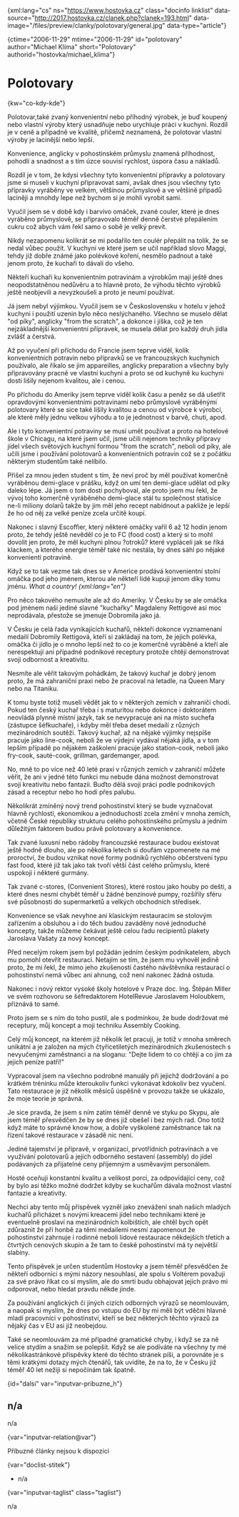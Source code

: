 
{xml:lang="cs" ns="https://www.hostovka.cz" class="docinfo linklist" data-source="http://2017.hostovka.cz/clanek.php?clanek=193.html" data-image="/files/preview/clanky/polotovary/general.jpg" data-type="article"}

{ctime="2006-11-29" mtime="2006-11-29" id="polotovary" author="Michael Klíma" short="Polotovary" authorid="hostovka/michael_klima"}

# Polotovary

<!-- generated attribute kw by user_updatekw.sh on 2020-07-05, do not edit -->

{kw="co-kdy-kde"}

Polotovar,také zvaný konvenientní nebo příhodný výrobek, je buď koupený nebo vlastní výroby který usnadňuje nebo urychluje práci v kuchyni. Rozdíl je v ceně a případně ve kvalitě, přičemž neznamená, že polotovar vlastní výroby je lacinější nebo lepší.

Konvenience, anglicky v pohostinském průmyslu znamená příhodnost, pohodlí a snadnost a s tím úzce souvisí rychlost, úspora času a nákladů.

Rozdíl je v tom, že kdysi všechny tyto konvenientní přípravky a polotovary jsme si museli v kuchyni připravovat sami, avšak dnes jsou všechny tyto přípravky vyráběny ve velkém, většinou průmyslově a ve většině případů laciněji a mnohdy lepe než bychom si je mohli vyrobit sami.

Vyučil jsem se v době kdy i barvivo omáček, zvané couler, které je dnes vyráběno průmyslově, se připravovalo téměř denně čerstvé přepálením cukru což abych vám řekl samo o sobě je velký prevít.

Nikdy nezapomenu kolikrát se mi podařilo ten coulér přepálit na tolik, že se nedal vůbec použít. V kuchyni ve které jsem se učil například slovo Maggi, tehdy již dobře známé jako polévkové koření, nesmělo padnout a také jenom proto, že kuchaři to dávali do všeho.

Někteří kuchaři ku konvenientním potravinám a výrobkům mají ještě dnes neopodstatněnou nedůvěru a to hlavně proto, že výhodu těchto výrobků ještě neobjevili a nevyzkoušeli a proto je neumí používat.

Já jsem nebyl výjimkou. Vyučil jsem se v Československu v hotelu v jehož kuchyni i použití uzenin bylo něco neslýchaného. Všechno se muselo dělat "od píky", anglicky "from the scratch", a dokonce i jíška, což je ten nejzákladnější konvenientní přípravek, se musela dělat pro každý druh jídla zvlášť a čerstvá.

Až po vyučení při příchodu do Francie jsem teprve viděl, kolik konvenientních potravin nebo přípravků se ve francouzských kuchyních používalo, ale říkalo se jim appareilles, anglicky preparation a všechny byly připravovány pracně ve vlastní kuchyni a proto se od kuchyně ku kuchyni dosti lišily nejenom kvalitou, ale i cenou.

Po příchodu do Ameriky jsem teprve viděl kolik času a peněz se dá ušetřit opravdovými konvenientními potravinami nebo průmyslově vyráběnými polotovary které se sice také lišily kvalitou a cenou od výrobce k výrobci, ale které měly jednu velkou výhodu a to je jednotnost v barvě, chuti, apod.

Ale i tyto konvenientní potraviny se musí umět používat a proto na hotelové škole v Chicagu, na které jsem učil, jsme učili nejenom techniky přípravy jídel všech světových kuchyní formou "from the scratch", neboli od píky, ale učili jsme i používání polotovarů a konvenientních potravin což se z počátku některým studentům také nelíbilo.

Přišel za mnou jeden student s tím, že neví proč by měl používat komerčně vyráběnou demi-glace v prášku, když on umí ten demi-glace udělat od píky daleko lépe. Já jsem o tom dosti pochyboval, ale proto jsem mu řekl, že vývoj toho komerčně vyráběného demi-glace stál tu společnost statisíce ne-li miliony dolarů takže by jim měl jeho recept nabídnout a pakliže je lepší že ho od něj za velké peníze zcela určitě koupí.

Nakonec i slavný Escoffier, který některé omáčky vařil 6 až 12 hodin jenom proto, že tehdy ještě nevěděl co je to FC (food cost) a který si to mohl dovolit jen proto, že měl kuchyni plnou ?otroků? které vypláceli jak se říká klackem, a kterého energie téměř také nic nestála, by dnes sáhl po nějaké konvenientí potravině.

Když se to tak vezme tak dnes se v Americe prodává konvenientní stolní omáčka pod jeho jménem, kterou ale někteří lidé kupuji jenom díky tomu jménu. _What a country! {xml:lang="en"}_

Pro něco takového nemusíte ale až do Ameriky. V Česku by se ale omáčka pod jménem naší jediné slavné "kuchařky" Magdaleny Rettigové asi moc neprodávala, přestože se jmenuje Dobromila jako já.

V Česku je celá řada vynikajících kuchařů, někteří dokonce vyznamenaní medailí Dobromily Rettigová, kteří si zakládají na tom, že jejich polévka, omáčka či jídlo je o mnoho lepší než to co je komerčně vyráběné a kteří ale nerespektují ani případné podnikové receptury protože chtějí demonstrovat svoji odbornost a kreativitu.

Nesmíte ale věřit takovým pohádkám, že takový kuchař je dobrý jenom proto, že má zahraniční praxi nebo že pracoval na letadle, na Queen Mary nebo na Titaniku.

K tomu byste totiž museli vědět jak to v některých zemích v zahraničí chodí. Pokud ten český kuchař třeba i s maturitou nebo dokonce i doktorátem neovládá plynně místní jazyk, tak se nevypracuje ani na místo suchefa (zástupce šéfkuchaře), i kdyby měl třeba deset medailí z různých mezinárodních soutěží. Takový kuchař, až na nějaké výjimky nejspíše pracuje jako line-cook, neboli že ve výdejní vydával nějaká jídla, a v tom lepším případě po nějakém zaškolení pracuje jako station-cook, neboli jako fry-cook, sauté-cook, grillman, gardemanger, apod.

No, mně to po více než 40 leté praxi v různých zemích v zahraničí můžete věřit, že ani v jedné této funkci mu nebude dána možnost demonstrovat svoji kreativitu nebo fantazii. Buďto dělá svoji práci podle podnikových zásad a receptur nebo ho hodí přes palubu.

Několikrát zmíněný nový trend pohostinství který se bude vyznačovat hlavně rychlostí, ekonomikou a jednoduchostí zcela změní v mnoha zemích, včetně České republiky strukturu celého pohostinského průmyslu a jedním důležitým faktorem budou právě polotovary a konvenience.

Tak zvané luxusní nebo rádoby francouzské restaurace budou existovat ještě hodně dlouho, ale po několika letech si doufám vzpomenete na mé proroctví, že budou vznikat nové formy podniků rychlého občerstvení typu fast food, které již tak jako tak tvoří větší část celého průmyslu, které uspokojí i některé gurmány.

Tak zvané c-stores, (Convenient Stores), které rostou jako houby po dešti, a které dnes nesmí chybět téměř u žádné benzinové pumpy, rozšířily sféru své působnosti do supermarketů a velkých obchodních středisek.

Konvenience se však nevyhne ani klasickým restauracím se stolovým zařízením a obsluhou a i do těch budou zaváděny nové jednoduché koncepty, takže můžeme čekávat ještě celou řadu recipientů plakety Jaroslava Vašaty za nový koncept.

Před necelým rokem jsem byl požádán jedním českým podnikatelem, abych mu pomohl otevřít restauraci. Netajím se tím, že jsem mu vyhověl jedině proto, že mi řekl, že mimo jeho zkušeností častého návštěvníka restaurací o pohostinství nemá vůbec ani ahnung, což není nakonec žádná ostuda.

Nakonec i nový rektor vysoké školy hotelové v Praze doc. Ing. Štěpán Miller ve svém rozhovoru se šéfredaktorem HotelRevue Jaroslavem Holoubkem, přiznává to samé.

Proto jsem se s ním do toho pustil, ale s podmínkou, že bude dodržovat mé receptury, můj koncept a moji techniku Assembly Cooking.

Celý můj koncept, na kterém již několik let pracuji, je totiž v mnoha směrech unikátní a je založen na mých čtyřicetiletých mezinárodních zkušenostech s nevyučenými zaměstnanci a na sloganu: "Dejte lidem to co chtějí a co jim za jejich peníze patří!"

Vypracoval jsem na všechno podrobné manuály při jejichž dodržování a po krátkém tréninku může kteroukoliv funkci vykonávat kdokoliv bez vyučení. Tato restaurace je již několik měsíců úspěšně v provozu takže se ukázalo, že moje teorie je správná.

Je sice pravda, že jsem s ním zatím téměř denně ve styku po Skypu, ale jsem téměř přesvědčen že by se dnes již obešel i bez mých rad. Ono totiž když máte to správné know how, a dobře vyškolené zaměstnance tak na řízení takové restaurace v zásadě nic není.

Jediné tajemství je přípravě, v organizaci, prvotřídních potravinách a ve využívání polotovarů a jejich odborného sestavení (assembly) do jídel podávaných za přijatelné ceny příjemným a usměvavým personálem.

Hosté oceňuji konstantní kvalitu a velikost porcí, za odpovídající ceny, což by bylo asi těžko možné dodržet kdyby se kuchařům dávala možnost vlastní fantazie a kreativity.

Nechci aby tento můj příspěvek vyzněl jako znevážení snah našich mladých kuchařů přicházet s novými kreacemi jídel nebo technikami které je eventuelně proslaví na mezinárodních kolbištích, ale chtěl bych opět zdůraznit že při honbě za těmi medailemi nesmí zapomenout že pohostinství zahrnuje i rodinné neboli lidové restaurace někdejších třetích a čtvrtých cenových skupin a že tam to české pohostinství má ty největší slabiny.

Tento příspěvek je určen studentům Hostovky a jsem téměř přesvědčen že někteří odborníci s mými názory nesouhlasí, ale spolu s Voltérem považuji za své právo říkat co si myslím, ale do smrti budu obhajovat jejich právo mi odporovat, nebo hledat pravdu někde jinde.

Za používání anglických či jiných cizích odborných výrazů se neomlouvám, a naopak si myslím, že dnes po vstupu do EU by mi měli být vděčni hlavně mladí pracovníci v pohostinství, kteří se bez některých těchto výrazů za nějaký čas v EU asi již neobejdou.

Také se neomlouvám za mé případné gramatické chyby, i když se za ně velice stydím a snažím se polepšit. Když se ale podíváte na všechny ty mé několikastránkové příspěvky které do těchto stránek píši, a porovnáte je s těmi krátkými dotazy mých čtenářů, tak uvidíte, že na to, že v Česku již téměř 40 let nežiji si nepočínám tak špatně.

{id="dalsi" var="inputvar-pribuzne_h"}

## n/a

n/a

{var="inputvar-relation@var"}

Příbuzné články nejsou k dispozici

{var="doclist-stitek"}

  * n/a

{var="inputvar-taglist" class="taglist"}

n/a

